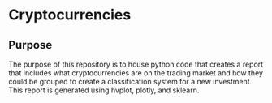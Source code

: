 # Cryptocurrencies

## Purpose
The purpose of this repository is to house python code that creates a report that includes what cryptocurrencies are on the trading market and how they could be grouped to create a classification system for a new investment.  This report is generated using hvplot, plotly, and sklearn.
